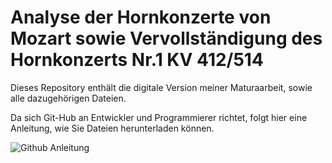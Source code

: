 # Analyse der Hornkonzerte von Mozart sowie Vervollständigung des Hornkonzerts Nr.1 KV 412/514
Dieses Repository enthält die digitale Version meiner Maturaarbeit, sowie alle dazugehörigen Dateien.

Da sich Git-Hub an Entwickler und Programmierer richtet, folgt hier eine Anleitung, wie Sie Dateien herunterladen können.


![Github Anleitung](https://github.com/dstremur/Maturaarbeit/assets/76773187/81dbd372-0c3a-43af-9db6-9d32cfc48a3c)
